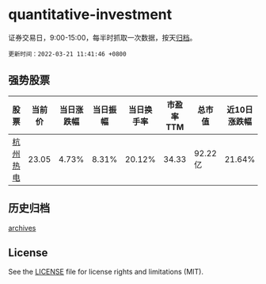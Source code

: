 # quantitative-investment

证券交易日，9:00-15:00，每半时抓取一次数据，按天[归档](archives)。

`更新时间：2022-03-21 11:41:46 +0800`

## 强势股票

|股票|当前价|当日涨跌幅|当日振幅|当日换手率|市盈率TTM|总市值|近10日涨跌幅|
|----|----|----|----|----|----|----|----|
|[杭州热电](https://xueqiu.com/S/SH605011)|23.05|4.73%|8.31%|20.12%|34.33|92.22亿|21.64%|

## 历史归档

[archives](archives)

## License

See the [LICENSE](LICENSE) file for license rights and limitations (MIT).